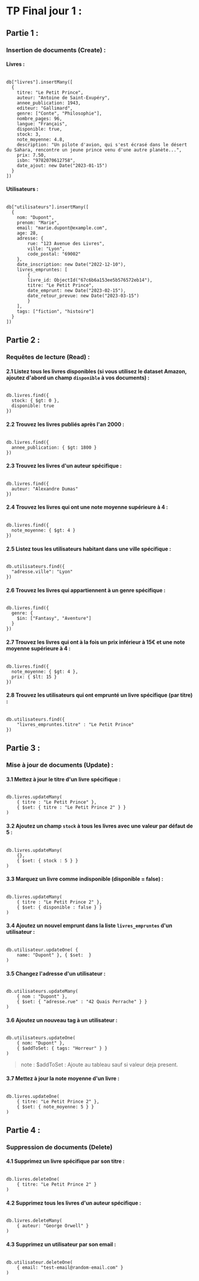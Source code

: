 # TP Final jour 1 :

## Partie 1 :

### Insertion de documents (Create) :

#### Livres :

```

db["livres"].insertMany([
  {
    titre: "Le Petit Prince",
    auteur: "Antoine de Saint-Exupéry",
    annee_publication: 1943,
    editeur: "Gallimard",
    genre: ["Conte", "Philosophie"],
    nombre_pages: 96,
    langue: "Français",
    disponible: true,
    stock: 3,
    note_moyenne: 4.8,
    description: "Un pilote d'avion, qui s'est écrasé dans le désert du Sahara, rencontre un jeune prince venu d'une autre planète...",
    prix: 7.50,
    isbn: "9782070612758",
    date_ajout: new Date("2023-01-15")
  }
])

```

#### Utilisateurs :

```

db["utilisateurs"].insertMany([
  {
    nom: "Dupont",
    prenom: "Marie",
    email: "marie.dupont@example.com",
    age: 28,
    adresse: {
        rue: "123 Avenue des Livres",
        ville: "Lyon",
        code_postal: "69002"
    },
    date_inscription: new Date("2022-12-10"),
    livres_empruntes: [
        {
        livre_id: ObjectId("67c6b6a153ee5b576572eb14"),
        titre: "Le Petit Prince",
        date_emprunt: new Date("2023-02-15"),
        date_retour_prevue: new Date("2023-03-15")
        }
    ],
    tags: ["fiction", "histoire"]
  }
])

```

## Partie 2 :

### Requêtes de lecture (Read) :

#### 2.1 Listez tous les livres disponibles (si vous utilisez le dataset Amazon, ajoutez d'abord un champ `disponible` à vos documents) :

```

db.livres.find({
  stock: { $gt: 0 },
  disponible: true
})

```

#### 2.2 Trouvez les livres publiés après l'an 2000 :

```

db.livres.find({
  annee_publication: { $gt: 1800 }
})

```

#### 2.3 Trouvez les livres d'un auteur spécifique :

```

db.livres.find({
  auteur: "Alexandre Dumas"
})

```

#### 2.4 Trouvez les livres qui ont une note moyenne supérieure à 4 :

```

db.livres.find({
  note_moyenne: { $gt: 4 }
})

```

#### 2.5 Listez tous les utilisateurs habitant dans une ville spécifique :

```

db.utilisateurs.find({
  "adresse.ville": "Lyon"
})

```

#### 2.6 Trouvez les livres qui appartiennent à un genre spécifique :

```

db.livres.find({
  genre: {
    $in: ["Fantasy", "Aventure"]
  }
})

```

#### 2.7 Trouvez les livres qui ont à la fois un prix inférieur à 15€ et une note moyenne supérieure à 4 :

```

db.livres.find({
  note_moyenne: { $gt: 4 },
  prix: { $lt: 15 }
})

```

#### 2.8 Trouvez les utilisateurs qui ont emprunté un livre spécifique (par titre) :

```

db.utilisateurs.find({
    "livres_empruntes.titre" : "Le Petit Prince"
})

```

## Partie 3 :

### Mise à jour de documents (Update) :

#### 3.1 Mettez à jour le titre d'un livre spécifique :

```

db.livres.updateMany(
    { titre : "Le Petit Prince" },
    { $set: { titre : "Le Petit Prince 2" } }
)

```

#### 3.2 Ajoutez un champ `stock` à tous les livres avec une valeur par défaut de 5 :

```

db.livres.updateMany(
    {},
    { $set: { stock : 5 } }
)

```

#### 3.3 Marquez un livre comme indisponible (disponible = false) :

```

db.livres.updateMany(
    { titre : "Le Petit Prince 2" },
    { $set: { disponible : false } }
)

```

#### 3.4 Ajoutez un nouvel emprunt dans la liste `livres_empruntes` d'un utilisateur :

```

db.utilisateur.updateOne( {
    name: "Dupont" }, { $set:  }
)

```

#### 3.5 Changez l'adresse d'un utilisateur :

```

db.utilisateurs.updateMany(
    { nom : "Dupont" },
    { $set: { "adresse.rue" : "42 Quais Perrache" } }
)

```

#### 3.6 Ajoutez un nouveau tag à un utilisateur :

```

db.utilisateurs.updateOne(
    { nom: "Dupont" },
    { $addToSet: { tags: "Horreur" } }
)

```

> note : $addToSet : Ajoute au tableau sauf si valeur deja present.

#### 3.7 Mettez à jour la note moyenne d'un livre :

```

db.livres.updateOne(
    { titre: "Le Petit Prince 2" },
    { $set: { note_moyenne: 5 } }
)

```

## Partie 4 :

### Suppression de documents (Delete)

#### 4.1 Supprimez un livre spécifique par son titre :

```

db.livres.deleteOne(
    { titre: "Le Petit Prince 2" }
)

```

#### 4.2 Supprimez tous les livres d'un auteur spécifique :

```

db.livres.deleteMany(
    { auteur: "George Orwell" }
)

```

#### 4.3 Supprimez un utilisateur par son email :

```

db.utilisateur.deleteOne(
    { email: "test-email@random-email.com" }
)

```
